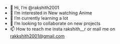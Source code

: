 - 👋 Hi, I’m @rakshith2001
- 👀 I’m interested in New watching Anime
- 🌱 I’m currently learning a lot
- 💞️ I’m looking to collaborate on new projects
- 📫 How to reach me insta rakshith__r
     or mail me on rakkshith2001@gmail.com

<!---
rakshith2001/rakshith2001 is a ✨ special ✨ repository because its `README.md` (this file) appears on your GitHub profile.
You can click the Preview link to take a look at your changes.
--->
